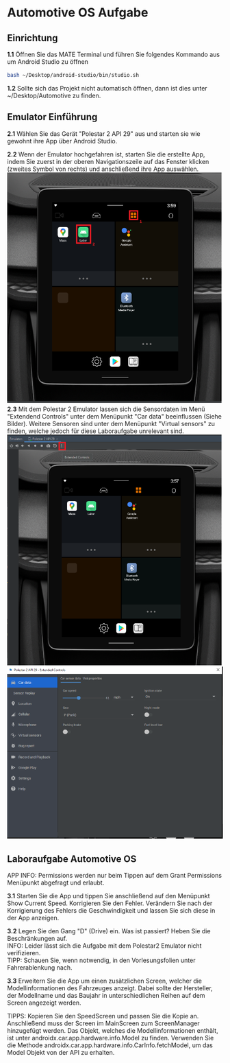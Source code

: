 # Automotive OS Aufgabe
## Einrichtung 
**1.1** Öffnen Sie das MATE Terminal und führen Sie folgendes Kommando aus um Android Studio zu öffnen
```bash
bash ~/Desktop/android-studio/bin/studio.sh
```
**1.2** Sollte sich das Projekt nicht automatisch öffnen, dann ist dies unter ~/Desktop/Automotive zu finden.

## Emulator Einführung

**2.1** Wählen Sie das Gerät "Polestar 2 API 29" aus und starten sie wie gewohnt ihre App über Android Studio.

**2.2** Wenn der Emulator hochgefahren ist, starten Sie die erstellte App, indem Sie zuerst in der oberen Navigationszeile
auf das Fenster klicken (zweites Symbol von rechts) und anschließend ihre App auswählen.
![Polestar](https://raw.githubusercontent.com/Leantar/Android-Derivates-Aufgaben/main/img/Polestar_Screen.png)
<br />
**2.3** Mit dem Polestar 2 Emulator lassen sich die Sensordaten im Menü "Extendend Controls" unter dem Menüpunkt
"Car data" beeinflussen (Siehe Bilder). Weitere Sensoren sind unter dem Menüpunkt "Virtual sensors" zu finden, welche jedoch für diese Laboraufgabe 
unrelevant sind.
<br />
![ExtendedControls](https://raw.githubusercontent.com/Leantar/Android-Derivates-Aufgaben/main/img/Extended_Controls.png)
![CarData](https://raw.githubusercontent.com/Leantar/Android-Derivates-Aufgaben/main/img/Car_Data.png)


## Laboraufgabe Automotive OS

APP INFO: Permissions werden nur beim Tippen auf dem Grant Permissions Menüpunkt abgefragt und erlaubt. 

**3.1** Starten Sie die App und tippen Sie anschließend auf den Menüpunkt Show Current Speed. Korrigieren Sie den Fehler. 
Verändern Sie nach der Korrigierung des Fehlers die Geschwindigkeit und lassen Sie sich diese in der App anzeigen.


**3.2** Legen Sie den Gang "D" (Drive) ein. Was ist passiert? 
Heben Sie die Beschränkungen auf. <br />
INFO: Leider lässt sich die Aufgabe mit dem Polestar2 Emulator nicht verifizieren. <br />
TIPP: Schauen Sie, wenn notwendig, in den Vorlesungsfolien unter Fahrerablenkung nach.

**3.3** Erweitern Sie die App um einen zusätzlichen Screen, welcher die Modellinformationen des Fahrzeuges anzeigt. 
Dabei sollte der Hersteller, der Modellname und das Baujahr in unterschiedlichen Reihen auf dem Screen angezeigt werden. 

TIPPS: Kopieren Sie den SpeedScreen und passen Sie die Kopie an. Anschließend muss der Screen im MainScreen zum ScreenManager hinzugefügt werden.
Das Objekt, welches die Modellinformationen enthält, ist unter androidx.car.app.hardware.info.Model zu finden.
Verwenden Sie die Methode androidx.car.app.hardware.info.CarInfo.fetchModel, um das Model Objekt von der API zu erhalten.
